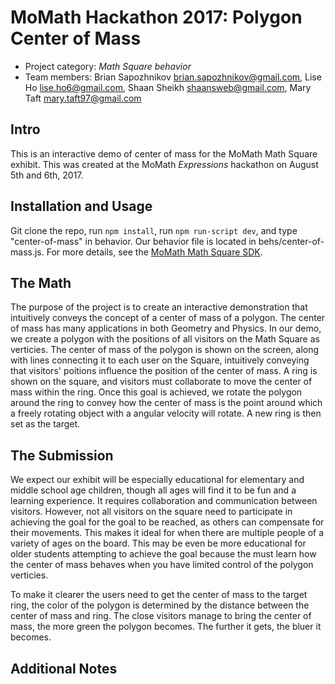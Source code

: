 # MoMath Hackathon 2017: Polygon Center of Mass

- Project category: _Math Square behavior_
- Team members: Brian Sapozhnikov <brian.sapozhnikov@gmail.com>,  Lise Ho <lise.ho6@gmail.com>, Shaan Sheikh <shaansweb@gmail.com>, Mary Taft <mary.taft97@gmail.com>

## Intro

This is an interactive demo of center of mass for the MoMath Math Square exhibit. This was created at the MoMath _Expressions_ hackathon on August 5th and 6th, 2017.

## Installation and Usage

Git clone the repo, run `npm install`, run `npm run-script dev`, and type "center-of-mass" in behavior. Our behavior file is located in behs/center-of-mass.js. For more details, see the [MoMath Math Square SDK](https://github.com/momathtech/math-square/blob/master/README.md).

## The Math

The purpose of the project is to create an interactive demonstration that intuitively conveys the concept of a center of mass of a polygon. The center of mass has many applications in both Geometry and Physics. In our demo, we create a polygon with the positions of all visitors on the Math Square as verticies. The center of mass of the polygon is shown on the screen, along with lines connecting it to each user on the Square, intuitively conveying that visitors' poitions influence the position of the center of mass. A ring is shown on the square, and visitors must collaborate to move the center of mass within the ring. Once this goal is achieved, we rotate the polygon around the ring to convey how the center of mass is the point around which a freely rotating object with a angular velocity will rotate. A new ring is then set as the target.

## The Submission

We expect our exhibit will be especially educational for elementary and middle school age children, though all ages will find it to be fun and a learning experience. It requires collaboration and communication between visitors. However, not all visitors on the square need to participate in achieving the goal for the goal to be reached, as others can compensate for their movements. This makes it ideal for when there are multiple people of a variety of ages on the board. This may be even be more educational for older students attempting to achieve the goal because the must learn how the center of mass behaves when you have limited control of the polygon verticies.

To make it clearer the users need to get the center of mass to the target ring, the color of the polygon is determined by the distance between the center of mass and ring. The close visitors manage to bring the center of mass, the more green the polygon becomes. The further it gets, the bluer it becomes.

## Additional Notes

